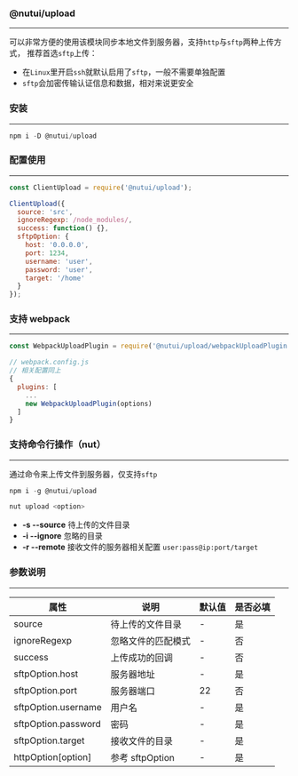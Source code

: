 ### @nutui/upload
---
可以非常方便的使用该模块同步本地文件到服务器，支持`http`与`sftp`两种上传方式，
推荐首选`sftp`上传：
* 在`Linux`里开启`ssh`就默认启用了`sftp`，一般不需要单独配置
* `sftp`会加密传输认证信息和数据，相对来说更安全

### 安装
---
```js
npm i -D @nutui/upload
```

### 配置使用
---
```js
const ClientUpload = require('@nutui/upload');

ClientUpload({
  source: 'src',
  ignoreRegexp: /node_modules/,
  success: function() {},
  sftpOption: {
    host: '0.0.0.0',
    port: 1234,
    username: 'user',
    password: 'user',
    target: '/home'
  }
});
```

### 支持 webpack
---

```js
const WebpackUploadPlugin = require('@nutui/upload/webpackUploadPlugin');

// webpack.config.js
// 相关配置同上
{
  plugins: [
    ...
    new WebpackUploadPlugin(options)
  ]
}
```

### 支持命令行操作（nut）
---
通过命令来上传文件到服务器，仅支持`sftp`
```js
npm i -g @nutui/upload

nut upload <option>
```
* **-s --source** 待上传的文件目录
* **-i --ignore** 忽略的目录
* **-r --remote** 接收文件的服务器相关配置 `user:pass@ip:port/target`

### 参数说明
---
| 属性 | 说明 | 默认值 | 是否必填
|----- | ----- | ----- | -----
| source | 待上传的文件目录 | - | 是
| ignoreRegexp | 忽略文件的匹配模式 | - | 否
| success | 上传成功的回调 | - | 否
| sftpOption.host | 服务器地址 | - | 是
| sftpOption.port | 服务器端口 | 22 | 否
| sftpOption.username | 用户名 | - | 是
| sftpOption.password | 密码 | - | 是
| sftpOption.target | 接收文件的目录 | - | 是
| httpOption[option] | 参考 sftpOption | - | 是